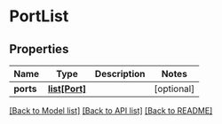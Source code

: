 # PortList


## Properties
Name | Type | Description | Notes
------------ | ------------- | ------------- | -------------
**ports** | [**list[Port]**](Port.md) |  | [optional] 

[[Back to Model list]](../README.md#documentation-for-models) [[Back to API list]](../README.md#documentation-for-api-endpoints) [[Back to README]](../README.md)


